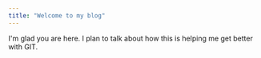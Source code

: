 ```yaml
---
title: "Welcome to my blog"
---
```


I'm glad you are here. I plan to talk about how this is helping me get better with GIT.
